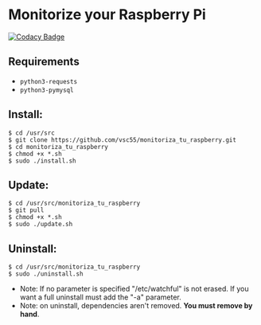 # Monitorize your Raspberry Pi

[![Codacy Badge](https://api.codacy.com/project/badge/Grade/22be071ac81842888561769423f492e8)](https://app.codacy.com/app/vsc55/monitoriza_tu_raspberry?utm_source=github.com&utm_medium=referral&utm_content=vsc55/monitoriza_tu_raspberry&utm_campaign=Badge_Grade_Dashboard)


## Requirements
* `python3-requests`
* `python3-pymysql`

## Install:
```
$ cd /usr/src
$ git clone https://github.com/vsc55/monitoriza_tu_raspberry.git
$ cd monitoriza_tu_raspberry
$ chmod +x *.sh
$ sudo ./install.sh
```

## Update:
```
$ cd /usr/src/monitoriza_tu_raspberry
$ git pull
$ chmod +x *.sh
$ sudo ./update.sh
```

## Uninstall:
```
$ cd /usr/src/monitoriza_tu_raspberry
$ sudo ./uninstall.sh
```

* Note: If no parameter is specified "/etc/watchful" is not erased. If you want a full uninstall must add the "-a" parameter.
* Note: on uninstall, dependencies aren't removed. **You must remove by hand**.
